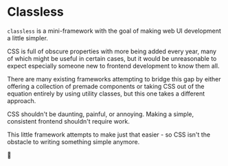 # Classless

`classless` is a mini-framework with the goal of making web UI development a little simpler.

CSS is full of obscure properties with more being added every year, many of which might be useful in certain cases, but it would be unreasonable to expect especially someone new to frontend development to know them all.

There are many existing frameworks attempting to bridge this gap by either offering a collection of premade components or taking CSS out of the equation entirely by using utility classes, but this one takes a different approach.

CSS shouldn't be daunting, painful, or annoying. Making a simple, consistent frontend shouldn't require work.

This little framework attempts to make just that easier - so CSS isn't the obstacle to writing something simple anymore.

💜